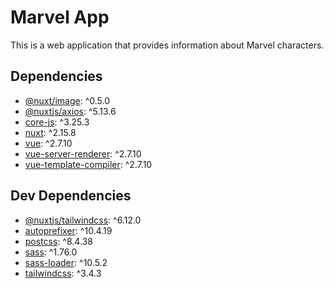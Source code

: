 # Marvel App

This is a web application that provides information about Marvel characters.

## Dependencies

- [@nuxt/image](https://www.npmjs.com/package/@nuxt/image): ^0.5.0
- [@nuxtjs/axios](https://www.npmjs.com/package/@nuxtjs/axios): ^5.13.6
- [core-js](https://www.npmjs.com/package/core-js): ^3.25.3
- [nuxt](https://www.npmjs.com/package/nuxt): ^2.15.8
- [vue](https://www.npmjs.com/package/vue): ^2.7.10
- [vue-server-renderer](https://www.npmjs.com/package/vue-server-renderer): ^2.7.10
- [vue-template-compiler](https://www.npmjs.com/package/vue-template-compiler): ^2.7.10

## Dev Dependencies

- [@nuxtjs/tailwindcss](https://www.npmjs.com/package/@nuxtjs/tailwindcss): ^6.12.0
- [autoprefixer](https://www.npmjs.com/package/autoprefixer): ^10.4.19
- [postcss](https://www.npmjs.com/package/postcss): ^8.4.38
- [sass](https://www.npmjs.com/package/sass): ^1.76.0
- [sass-loader](https://www.npmjs.com/package/sass-loader): ^10.5.2
- [tailwindcss](https://www.npmjs.com/package/tailwindcss): ^3.4.3
